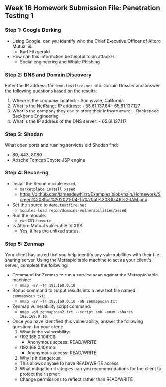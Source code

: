 ## Week 16 Homework Submission File: Penetration Testing 1
### Step 1: Google Dorking
- Using Google, can you identify who the Chief Executive Officer of Altoro Mutual is:
	- Karl Fitzgerald
- How can this information be helpful to an attacker:
	- Social engineering and Whale Phishing	

### Step 2: DNS and Domain Discovery
Enter the IP address for `demo.testfire.net` into Domain Dossier and answer the following questions based on the results:
  1. Where is the company located:
	- Sunnyvale, California
  2. What is the NetRange IP address:
	- 65.61.137.64 - 65.61.137.127
  3. What is the company they use to store their infrastructure:
	- Rackspace Backbone Engineering
  4. What is the IP address of the DNS server:
	- 65.61.137.117

### Step 3: Shodan
What open ports and running services did Shodan find:
- 80, 443, 8080
- Apache Tomcat/Coyote JSP engine

### Step 4: Recon-ng
- Install the Recon module `xssed`.
	- `marketplace install xssed`
	- https://github.com/jamesdewhirst/Examples/blob/main/Homework/Screen%20Shot%202021-04-15%20at%208.10.49%20AM.png
- Set the source to `demo.testfire.net`. 
	- `modules load recon/domains-vulnerabilities/xssed`
- Run the module. 
	- `run` OR `execute`
- Is Altoro Mutual vulnerable to XSS:
	- Yes, it has the unfixed status.

### Step 5: Zenmap
Your client has asked that you help identify any vulnerabilities with their file-sharing server. Using the Metasploitable machine to act as your client's server, complete the following:
- Command for Zenmap to run a service scan against the Metasploitable machine:
	- `nmap -sV -T4 192.168.0.10` 
- Bonus command to output results into a new text file named `zenmapscan.txt`:
	- `nmap -sV -T4 192.169.0.10 -oN zenmapscan.txt`
- Zenmap vulnerability script command: 
	- `nmap -oN zenmapscan2.txt --script smb -enum -shares 192.169.0.10`
- Once you have identified this vulnerability, answer the following questions for your client:
  1. What is the vulnerability:
	- \\192.168.0.10IPC$:
		- Anonymous access: READ/WRITE
	- \\192.168.0.10/tmp:
		- Anonymous access: READ/WRITE
  2. Why is it dangerous:
	- This allows anyone to have READ/WRITE access
  3. What mitigation strategies can you recommendations for the client to protect their server:
	- Change permissions to reflect <none> rather than READ/WRITE
